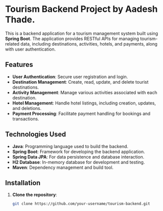 # Tourism Backend Project by Aadesh Thade.

This is a backend application for a tourism management system built using **Spring Boot**. The application provides RESTful APIs for managing tourism-related data, including destinations, activities, hotels, and payments, along with user authentication.

## Features

- **User Authentication**: Secure user registration and login.
- **Destination Management**: Create, read, update, and delete tourist destinations.
- **Activity Management**: Manage various activities associated with each destination.
- **Hotel Management**: Handle hotel listings, including creation, updates, and deletions.
- **Payment Processing**: Facilitate payment handling for bookings and transactions.

## Technologies Used

- **Java**: Programming language used to build the backend.
- **Spring Boot**: Framework for developing the backend application.
- **Spring Data JPA**: For data persistence and database interaction.
- **H2 Database**: In-memory database for development and testing.
- **Maven**: Dependency management and build tool.

## Installation

1. **Clone the repository**:

   ```bash
   git clone https://github.com/your-username/tourism-backend.git
